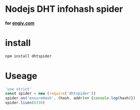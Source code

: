 # Nodejs DHT infohash spider


#### for [engiy.com](http://engiy.com)


# install
```javascript
npm install dhtspider
```


# Useage
```javascript
'use strict'
const spider = new (require('dhtspider'))
spider.on('ensureHash', (hash, addr)=> {console.log(hash)})
spider.lisen(6339)
```